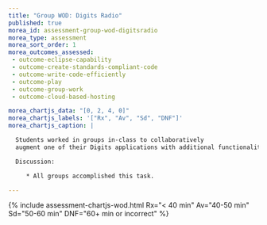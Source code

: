 ```yaml
---
title: "Group WOD: Digits Radio"
published: true
morea_id: assessment-group-wod-digitsradio
morea_type: assessment
morea_sort_order: 1
morea_outcomes_assessed:
 - outcome-eclipse-capability
 - outcome-create-standards-compliant-code
 - outcome-write-code-efficiently
 - outcome-play
 - outcome-group-work
 - outcome-cloud-based-hosting

morea_chartjs_data: "[0, 2, 4, 0]"
morea_chartjs_labels: '["Rx", "Av", "Sd", "DNF"]'
morea_chartjs_caption: |

  Students worked in groups in-class to collaboratively 
  augment one of their Digits applications with additional functionality.

  Discussion:

     * All groups accomplished this task.

---
```


{%  include assessment-chartjs-wod.html Rx="< 40 min" Av="40-50 min" Sd="50-60 min" DNF="60+ min or incorrect"  %}


